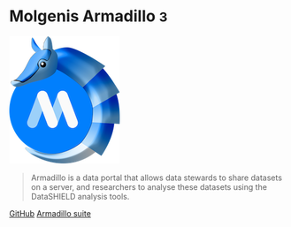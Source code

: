 # Molgenis Armadillo <small>3</small>

![logo](img/armadillo-logo.png)

> Armadillo is a data portal that allows data stewards to share datasets on a server, and researchers to analyse these datasets using the DataSHIELD analysis tools.

[GitHub](https://github.com/molgenis/molgenis-service-armadillo)
[Armadillo suite](/README.md#armadillo-suite)
